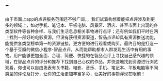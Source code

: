 # -
由于市面上app的点评服务范围还不够广阔，，我们试着构想着能把点评涉及到更多的领域上，如对手机、笔记本、平板电脑、风景区、酒店、甚至市面上出现的各类型软件等各种各样、与我们生活息息相关事物进行点评；还有例如我们平时在网上找到一部好的电影资源，但没有获得资源渠道，智品点评却具有资源推送功能，能提供各类型榜单第一的资源链接，更方便的进行观看或购买。最终目的是打造一个基于豆瓣的微信小程序-智品点评，从而能帮助都市人群发现生活中有用的事物。用户能够更加全面、合理、简便、快捷的在智品点评上寻找自己感兴趣的领域，在智品点评的评分和推荐下找到自己心仪的作品，并快速地找到资源进行浏览观看，你也可以自由发表有关书籍、电影、音乐、手机、笔记本、平板电脑等不同类型的评论及打分，让你的生活更加丰富多彩，让美好的事物浮现在眼前！
